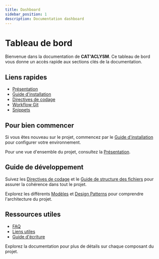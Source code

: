 ```yaml
---
title: Dashboard
sidebar_position: 1
description: Documentation dashboard
---
```


# Tableau de bord

Bienvenue dans la documentation de **CAT'ACLYSM**. Ce tableau de bord vous donne un accès rapide aux sections clés de la documentation.

## Liens rapides

- [Présentation](./introduction/overview.md)
- [Guide d'installation](./introduction/installation.md)
- [Directives de codage](./development/guides/coding-guidelines.md)
- [Workflow Git](./git-workflow.md)
- [Snippets](./development/guides/snippets.md)

## Pour bien commencer

Si vous êtes nouveau sur le projet, commencez par le [Guide d'installation](./introduction/installation.md) pour configurer votre environnement.

Pour une vue d'ensemble du projet, consultez la [Présentation](./introduction/overview.md).

## Guide de développement

Suivez les [Directives de codage](./development/guides/coding-guidelines.md) et le [Guide de structure des fichiers](./development/guides/file-structure.md) pour assurer la cohérence dans tout le projet.

Explorez les différents [Modèles](./development/models/enemy-model.md) et [Design Patterns](./development/design-patterns/singleton.md) pour comprendre l'architecture du projet.

## Ressources utiles

- [FAQ](./faq.md)
- [Liens utiles](./useful-links.md)
- [Guide d'écriture](./writing-guidelines.md)

Explorez la documentation pour plus de détails sur chaque composant du projet.
